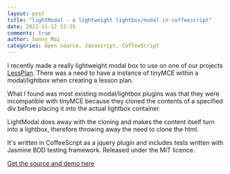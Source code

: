 ```yaml
---
layout: post
title: "lightModal - a lightweight lightbox/modal in coffeescript"
date: 2011-11-12 22:35
comments: true
author: Sonny Mai
categories: Open source, Javascript, CoffeeScript
---
```


I recently made a really lightweight modal box to use on one of our projects [LessPlan](http://lessplan.com "Easily manage Lesson plans for teachers"). There was a need to have a instance of tinyMCE within a modal/lightbox when creating a lesson plan.

What I found was most existing modal/lightbox plugins was that they were incompatible with tinyMCE because they cloned the contents of a specified div before placing it into the actual lightbox container.

LightModal does away with the cloning and makes the content itself turn into a lightbox, therefore throwing away the need to clone the html.

It's written in CoffeeScript as a jquery plugin and includes tests written with Jasmine BDD testing framework. Released under the MIT licence.

[Get the source and demo here](/opensource/lightModal)


